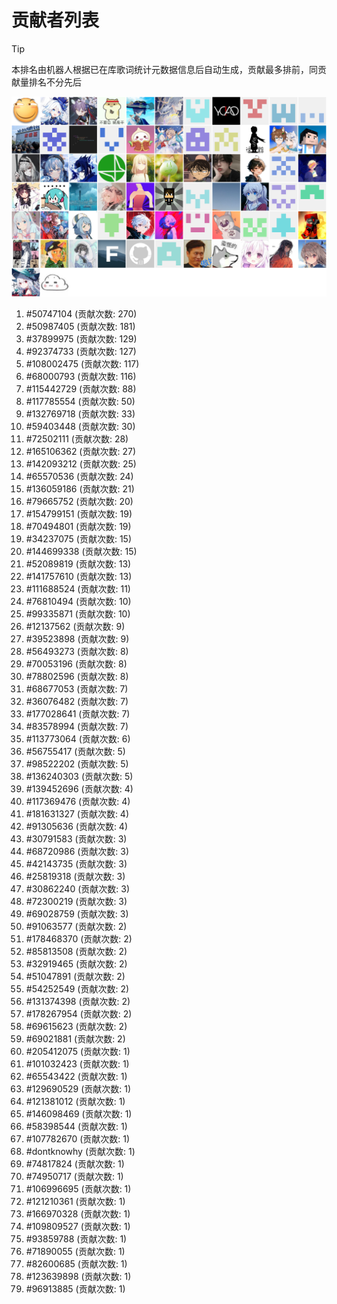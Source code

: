 # 贡献者列表

> [!TIP]
> 本排名由机器人根据已在库歌词统计元数据信息后自动生成，贡献最多排前，同贡献量排名不分先后

![贡献者头像画廊](./CONTRIBUTORS.svg)

1. #50747104 (贡献次数: 270)
2. #50987405 (贡献次数: 181)
3. #37899975 (贡献次数: 129)
4. #92374733 (贡献次数: 127)
5. #108002475 (贡献次数: 117)
6. #68000793 (贡献次数: 116)
7. #115442729 (贡献次数: 88)
8. #117785554 (贡献次数: 50)
9. #132769718 (贡献次数: 33)
10. #59403448 (贡献次数: 30)
11. #72502111 (贡献次数: 28)
12. #165106362 (贡献次数: 27)
13. #142093212 (贡献次数: 25)
14. #65570536 (贡献次数: 24)
15. #136059186 (贡献次数: 21)
16. #79665752 (贡献次数: 20)
17. #154799151 (贡献次数: 19)
18. #70494801 (贡献次数: 19)
19. #34237075 (贡献次数: 15)
20. #144699338 (贡献次数: 15)
21. #52089819 (贡献次数: 13)
22. #141757610 (贡献次数: 13)
23. #111688524 (贡献次数: 11)
24. #76810494 (贡献次数: 10)
25. #99335871 (贡献次数: 10)
26. #12137562 (贡献次数: 9)
27. #39523898 (贡献次数: 9)
28. #56493273 (贡献次数: 8)
29. #70053196 (贡献次数: 8)
30. #78802596 (贡献次数: 8)
31. #68677053 (贡献次数: 7)
32. #36076482 (贡献次数: 7)
33. #177028641 (贡献次数: 7)
34. #83578994 (贡献次数: 7)
35. #113773064 (贡献次数: 6)
36. #56755417 (贡献次数: 5)
37. #98522202 (贡献次数: 5)
38. #136240303 (贡献次数: 5)
39. #139452696 (贡献次数: 4)
40. #117369476 (贡献次数: 4)
41. #181631327 (贡献次数: 4)
42. #91305636 (贡献次数: 4)
43. #30791583 (贡献次数: 3)
44. #68720986 (贡献次数: 3)
45. #42143735 (贡献次数: 3)
46. #25819318 (贡献次数: 3)
47. #30862240 (贡献次数: 3)
48. #72300219 (贡献次数: 3)
49. #69028759 (贡献次数: 3)
50. #91063577 (贡献次数: 2)
51. #178468370 (贡献次数: 2)
52. #85813508 (贡献次数: 2)
53. #32919465 (贡献次数: 2)
54. #51047891 (贡献次数: 2)
55. #54252549 (贡献次数: 2)
56. #131374398 (贡献次数: 2)
57. #178267954 (贡献次数: 2)
58. #69615623 (贡献次数: 2)
59. #69021881 (贡献次数: 2)
60. #205412075 (贡献次数: 1)
61. #101032423 (贡献次数: 1)
62. #65543422 (贡献次数: 1)
63. #129690529 (贡献次数: 1)
64. #121381012 (贡献次数: 1)
65. #146098469 (贡献次数: 1)
66. #58398544 (贡献次数: 1)
67. #107782670 (贡献次数: 1)
68. #dontknowhy (贡献次数: 1)
69. #74817824 (贡献次数: 1)
70. #74950717 (贡献次数: 1)
71. #106996695 (贡献次数: 1)
72. #121210361 (贡献次数: 1)
73. #166970328 (贡献次数: 1)
74. #109809527 (贡献次数: 1)
75. #93859788 (贡献次数: 1)
76. #71890055 (贡献次数: 1)
77. #82600685 (贡献次数: 1)
78. #123639898 (贡献次数: 1)
79. #96913885 (贡献次数: 1)
